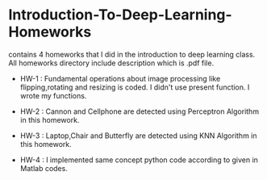 # Introduction-To-Deep-Learning-Homeworks
contains 4 homeworks that I did in the introduction to deep learning class.
All homeworks directory include description which is .pdf file.

- HW-1 : Fundamental operations about image processing like flipping,rotating and resizing is coded. I didn't use present function. 
I wrote my functions.

- HW-2 : Cannon and Cellphone are detected using Perceptron Algorithm in this homework.

- HW-3 : Laptop,Chair and Butterfly are detected using KNN Algorithm in this homework.

- HW-4 : I implemented same concept python code according to given in Matlab codes. 




